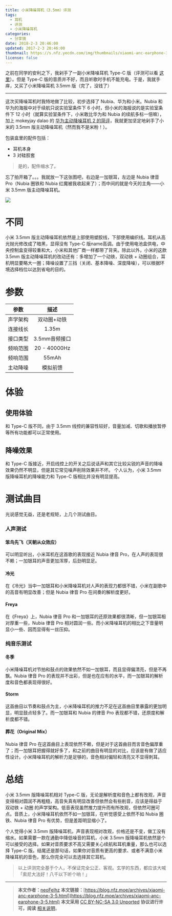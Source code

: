 ```yaml
---
title: 小米降噪耳机（3.5mm）评测
tags:
  - 耳机
  - 评测
  - 小米降噪耳机
categories:
  - 分享镜
date: 2018-2-3 20:46:00
updated: 2017-2-3 20:46:00
thumbnail: https://s.nfz.yecdn.com/img/thumbnails/xiaomi-anc-earphone-3-5.jpg!blogth
license: false
---
```


<script src="https://cdn.jsdelivr.net/npm/aplayer@1.6.0/dist/APlayer.min.js"></script>
<script src="https://cdn.jsdelivr.net/npm/meting@1.0.1/dist/Meting.min.js"></script>

之前在同学的安利之下，我剁手了一副小米降噪耳机 Type-C 版（评测可以看 [这里](https://blog.nfz.moe/archives/xiaomi-anc-earphone.html)）。但是 Type-C 版的音质并不好，而且听歌时手机不能充电。于是，我就手痒，又买了小米降噪耳机 3.5mm 版（完了，没钱了）

<!-- more -->

-----

这次买降噪耳机时我特地做了比较，初步选择了 Nubia、华为和小米。Nubia 和华为的海报中对于续航只说实验室条件下 6 小时，但小米的海报说的是实验室条件下 12 小时（就算实验室条件下，小米敢比华为和 Nubia 的续航多标一倍嘛），加上 mokeyjay dalao 的 [华为主动降噪耳机 2 的简评](https://www.mokeyjay.com/archives/2017)，我就更加坚定地剁手了小米的 3.5mm 版主动降噪耳机（然而我不是米粉！）。

包装盒里的配件包括：

- 耳机本身
- 3 对硅胶套

> 是的，配件缩水了。

忘了拍开箱了。。。我就放一下这张图吧，右边是一加银耳，左边是 Nubia 律音 Pro（Nubia 圈铁和 Nubia 红魔被我收起来了）；而中间的就是今天的主角——小米 3.5mm 版主动降噪耳机。

![](https://i.loli.net/2018/02/03/5a75bfc0cd413.jpg)

# 不同

小米 3.5mm 版主动降噪耳机依然是上部使用塑胶线，下部使用编织线。耳机从高光抛光修改成了暗黑，显得没有 Type-C 版name高调。由于使用电池盒供电，中央控制盒变得较重和大，小米和其他厂商一样都带了背夹。除此以外，小米的这款 3.5mm 版主动降噪耳机的改动还有：多增加了一个动铁，双动铁 + 动圈组合，耳机明显要略大一圈；降噪设置了三挡（关闭、基本降噪、深度降噪），可以根据环境选择档位以达到省电的目的。

# 参数

|参数|描述|
|:-----:|:------:|
|声学架构|双动圈+动铁|
|连接线长|1.35m|
|接口类型|3.5mm音频接口|
|频响范围|20 - 40000Hz|
|频响范围|55mAh|
|主动降噪|模拟前馈|


# 体验

## 使用体验

和 Type-C 版不同，由于 3.5mm 线控的兼容性较好，音量加减、切歌和播放暂停等所有功能都可以正常使用。

## 降噪效果

和 Type-C 版接近，开启线控上的开关之后说话声和其它比较尖锐的声音的降噪效果仍然不明显，但是其它常见噪声削除效果并不坏。
个人认为，小米 3.5mm 版降噪耳机的降噪能力和 Type-C 版相比并没有明显提高。

# 测试曲目

光说感觉无益，还是老规矩，上几个测试曲目。

### 人声测试

#### 笨鸟先飞（天朝从众效应）

<div class="aplayer" data-id="531757237" data-server="netease" data-type="song" data-autoplay="false"></div>

可以明显听出，小米耳机在这首歌的表现接近 Nubia 律音 Pro，在人声的表现很不赖；一加银耳的声音更加浑厚，后劲明显足。

#### 冷光

<div class="aplayer" data-id="524747522" data-server="netease" data-type="song" data-autoplay="false"></div>

在《冷光》当中一加银耳和小米降噪耳机对人声的表现力都很不错，小米在副歌中的高音有明显改善；但是 Nubia 律音 Pro 在间奏的解析度更好。

#### Freya

<div class="aplayer" data-id="473740719" data-server="netease" data-type="song" data-autoplay="false"></div>

在《Freya》上，Nubia 律音 Pro 和一加银耳的还原效果都很清晰，但一加银耳相对厚重一些，Nubia 律音 Pro 相对圆润一些。而小米降噪耳机的相比之下音量明显小一些、因而显得有一丝压抑。

### 纯音乐测试

#### 冬季

<div class="aplayer" data-id="448365344" data-server="netease" data-type="song" data-autoplay="false"></div>

小米降噪耳机对节拍和鼓点的效果依然不如一加银耳，而且显得偏清亮，但是不再飘。Nubia 律音 Pro 的表现并不出彩，但是也在应有的水平，而一加银耳的解析度和音色都表现得很好。

#### Storm

<div class="aplayer" data-id="4010896" data-server="netease" data-type="song" data-autoplay="false"></div>

这首曲目以节奏和鼓点为主，小米降噪耳机的推力不足在这首曲目里暴露的更加明显，明显鼓点轻多了。而一加银耳和 Nubia 的律音 Pro 表现都不错，还原度和解析度都不错。

#### 葬花（Original Mix）

<div class="aplayer" data-id="503426999" data-server="netease" data-type="song" data-autoplay="false"></div>

Nubia 律音 Pro 在这首曲目上表现依然不赖，但是对于这首曲目而言音色偏厚重了；而一加银耳把握得就好多了，和之前的曲目有明显的对比，应该是有做了适应性设计。小米降噪耳机的解析力是足够的，音色相对偏轻和清亮又不显得刺耳。

# 总结

小米 3.5mm 版降噪耳机相对 Type-C 版，无论是解析度和音色上都有改观，声音变得相对圆润不再粗糙，高音失真有明显改善但依然会有些削音，应该是得益于 双动铁 + 动圈 的声学架构。低音表现虽然推力提升而有所改观，但依然可圈可点。音质上，小米降噪耳机依然不如一加银耳，在听觉感受上依然不如 Nubia 圈铁、Nubia 律音 Pro 有优势，但是差距明显缩小了。

个人觉得小米 3.5mm 版降噪耳机，声音表现相对改观，价格还是不变，做工没有缩水。如果需要一款在通勤中降低噪音的耳机，小米 3.5mm 版降噪耳机依然是个可以接受的选择。如果对音质要求不高又需要关心续航和耳机重量，那么也可以选择 Type-C 版。结尾还是那句话，如果你对音质有更高的要求、或者不满意小米降噪耳机的音色，那么你完全可以去选择其它耳机。

> 以上评测完全基于个人，不保证完全公正、客观。玄学的东西，都应该大喊「索尼大法好！八千以下听个响！」

-----

> **本文作者：**[neoFelhz](https://nfz.moe)
> **本文链接：**[https://blog.nfz.moe/archives/xiaomi-anc-earphone-3-5.html](https://blog.nfz.moe/archives/xiaomi-anc-earphone-3-5.html)
> **本文采用** [CC BY-NC-SA 3.0 Unported](https://creativecommons.org/licenses/by-nc-sa/3.0/deed.zh) **协议进行许可，阅读** [相关说明](http://localhost:4000/creativecommons.html)。
